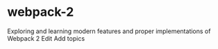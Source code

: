 # webpack-2

Exploring and learning modern features and proper implementations of Webpack 2 Edit
Add topics
